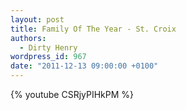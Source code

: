 ```yaml
---
layout: post
title: Family Of The Year - St. Croix
authors:
  - Dirty Henry
wordpress_id: 967
date: "2011-12-13 09:00:00 +0100"
---
```


{% youtube CSRjyPIHkPM %}
